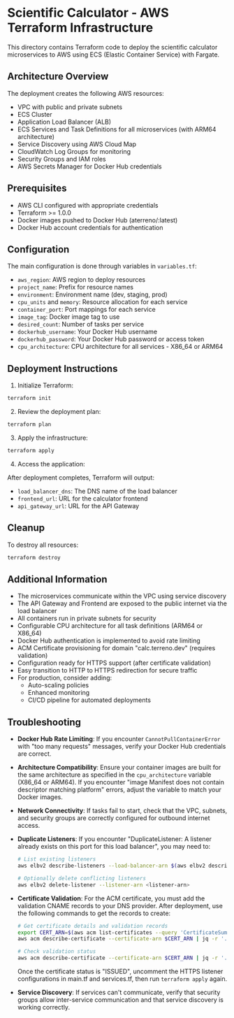 # Scientific Calculator - AWS Terraform Infrastructure

This directory contains Terraform code to deploy the scientific calculator microservices to AWS using ECS (Elastic Container Service) with Fargate.

## Architecture Overview

The deployment creates the following AWS resources:

- VPC with public and private subnets
- ECS Cluster
- Application Load Balancer (ALB)
- ECS Services and Task Definitions for all microservices (with ARM64 architecture)
- Service Discovery using AWS Cloud Map
- CloudWatch Log Groups for monitoring
- Security Groups and IAM roles
- AWS Secrets Manager for Docker Hub credentials

## Prerequisites

- AWS CLI configured with appropriate credentials
- Terraform >= 1.0.0
- Docker images pushed to Docker Hub (aterreno/<service-name>:latest)
- Docker Hub account credentials for authentication

## Configuration

The main configuration is done through variables in `variables.tf`:

- `aws_region`: AWS region to deploy resources
- `project_name`: Prefix for resource names
- `environment`: Environment name (dev, staging, prod)
- `cpu_units` and `memory`: Resource allocation for each service
- `container_port`: Port mappings for each service
- `image_tag`: Docker image tag to use
- `desired_count`: Number of tasks per service
- `dockerhub_username`: Your Docker Hub username
- `dockerhub_password`: Your Docker Hub password or access token
- `cpu_architecture`: CPU architecture for all services - X86_64 or ARM64

## Deployment Instructions

1. Initialize Terraform:

```bash
terraform init
```

2. Review the deployment plan:

```bash
terraform plan
```

3. Apply the infrastructure:

```bash
terraform apply
```

4. Access the application:

After deployment completes, Terraform will output:
- `load_balancer_dns`: The DNS name of the load balancer
- `frontend_url`: URL for the calculator frontend
- `api_gateway_url`: URL for the API Gateway

## Cleanup

To destroy all resources:

```bash
terraform destroy
```

## Additional Information

- The microservices communicate within the VPC using service discovery
- The API Gateway and Frontend are exposed to the public internet via the load balancer
- All containers run in private subnets for security
- Configurable CPU architecture for all task definitions (ARM64 or X86_64)
- Docker Hub authentication is implemented to avoid rate limiting
- ACM Certificate provisioning for domain "calc.terreno.dev" (requires validation)
- Configuration ready for HTTPS support (after certificate validation)
- Easy transition to HTTP to HTTPS redirection for secure traffic
- For production, consider adding:
  - Auto-scaling policies
  - Enhanced monitoring
  - CI/CD pipeline for automated deployments

## Troubleshooting

- **Docker Hub Rate Limiting**: If you encounter `CannotPullContainerError` with "too many requests" messages, verify your Docker Hub credentials are correct.
- **Architecture Compatibility**: Ensure your container images are built for the same architecture as specified in the `cpu_architecture` variable (X86_64 or ARM64). If you encounter "image Manifest does not contain descriptor matching platform" errors, adjust the variable to match your Docker images.
- **Network Connectivity**: If tasks fail to start, check that the VPC, subnets, and security groups are correctly configured for outbound internet access.
- **Duplicate Listeners**: If you encounter "DuplicateListener: A listener already exists on this port for this load balancer", you may need to:
  ```bash
  # List existing listeners
  aws elbv2 describe-listeners --load-balancer-arn $(aws elbv2 describe-load-balancers --query 'LoadBalancers[?contains(LoadBalancerName, `sci-calc`)].LoadBalancerArn' --output text)
  
  # Optionally delete conflicting listeners
  aws elbv2 delete-listener --listener-arn <listener-arn>
  ```
  
- **Certificate Validation**: For the ACM certificate, you must add the validation CNAME records to your DNS provider. After deployment, use the following commands to get the records to create:
  ```bash
  # Get certificate details and validation records
  export CERT_ARN=$(aws acm list-certificates --query 'CertificateSummaryList[?contains(DomainName, `calc.terreno.dev`)].CertificateArn' --output text)
  aws acm describe-certificate --certificate-arn $CERT_ARN | jq -r '.Certificate.DomainValidationOptions[] | "Create CNAME record: " + .ResourceRecord.Name + " -> " + .ResourceRecord.Value'
  
  # Check validation status
  aws acm describe-certificate --certificate-arn $CERT_ARN | jq -r '.Certificate.Status'
  ```
  Once the certificate status is "ISSUED", uncomment the HTTPS listener configurations in main.tf and services.tf, then run `terraform apply` again.
- **Service Discovery**: If services can't communicate, verify that security groups allow inter-service communication and that service discovery is working correctly.